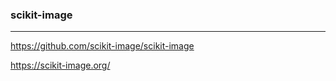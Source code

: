 ### scikit-image
---
https://github.com/scikit-image/scikit-image

https://scikit-image.org/

```
```

```
```

```
```


